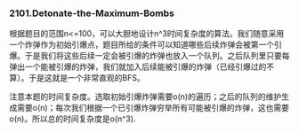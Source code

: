 ### 2101.Detonate-the-Maximum-Bombs

根据题目的范围n<=100，可以大胆地设计n^3时间复杂度的算法。我们随意采用一个炸弹作为初始引爆点，题目所给的条件可以知道哪些后续炸弹会被第一个引爆。于是我们将这些后续一定会被引爆的炸弹也放入一个队列。之后队列里只要每弹出一个能被引爆的炸弹，我们就加入后续能被引爆的炸弹（已经引爆过的不算）。于是这就是一个非常直观的BFS。

注意本题的时间复杂度。选取初始引爆炸弹需要o(n)的遍历；之后的队列的维护生成需要o(n)；每次我们根据一个已引爆炸弹穷举所有可能被引爆的炸弹，这也需要o(n)。所以总的时间复杂度是o(n^3).

